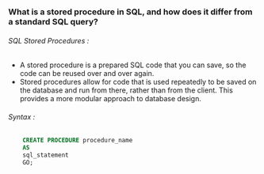 ### What is a stored procedure in SQL, and how does it differ from a standard SQL query?

###### SQL Stored Procedures :
- A stored procedure is a prepared SQL code that you can save, so the code can be reused over and over again.
- Stored procedures allow for code that is used repeatedly to be saved on the database and run from there, rather than from the client. This provides a more modular approach to database design.


###### Syntax :

```sql
    CREATE PROCEDURE procedure_name
    AS
    sql_statement
    GO;
```